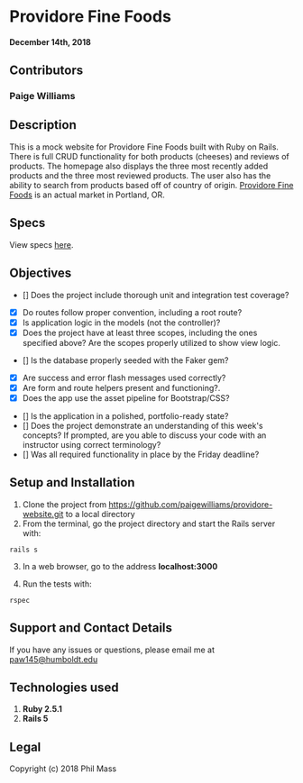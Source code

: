 # Providore Fine Foods

#### December 14th, 2018

## Contributors

### **Paige Williams**

## Description

This is a mock website for Providore Fine Foods built with Ruby on Rails. There is full CRUD functionality for both products (cheeses) and reviews of products. The homepage also displays the three most recently added products and the three most reviewed products. The user also has the ability to search from products based off of country of origin. [Providore Fine Foods](https://www.providorefinefoods.com/) is an actual market in Portland, OR.

## Specs  

View specs [here](https://github.com/paigewilliams/providore-website/tree/master/spec/models).

## Objectives

- [] Does the project include thorough unit and integration test coverage?
- [x] Do routes follow proper convention, including a root route?
- [x] Is application logic in the models (not the controller)?
- [x] Does the project have at least three scopes, including the ones specified above? Are the scopes properly utilized to show view logic.
- [] Is the database properly seeded with the Faker gem?
- [x] Are success and error flash messages used correctly?
- [x] Are form and route helpers present and functioning?.
- [x] Does the app use the asset pipeline for Bootstrap/CSS?
- [] Is the application in a polished, portfolio-ready state?
- [] Does the project demonstrate an understanding of this week's concepts? If prompted, are you able to discuss your code with an instructor using correct terminology?
- [] Was all required functionality in place by the Friday deadline?

## Setup and Installation

1. Clone the project from https://github.com/paigewilliams/providore-website.git to a local directory
2. From the terminal, go the project directory and start the Rails server with:
```console
rails s
```
3. In a web browser, go to the address **localhost:3000**

4. Run the tests with:
```console
rspec
```

## Support and Contact Details

If you have any issues or questions, please email me at paw145@humboldt.edu

## Technologies used

1. **Ruby 2.5.1**
2. **Rails 5**

## Legal

Copyright (c) 2018 Phil Mass

